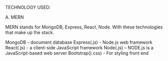TECHNOLOGY USED:

A. MERN

MERN stands for MongoDB, Express, React, Node. With these technologies that make up the stack.

MongoDB - document database
Express(.js) - Node.js web framework
React(.js) - a client-side JavaScript framework
Node(.js) – NODE.js is a JavaScript-based web server
Bootstrap().css) - For styling front end 